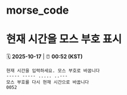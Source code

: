 # morse_code
# 현재 시간을 모스 부호 표시
<!-- MORSE_TIME_START -->
🗓️ **2025-10-17** | ⏰ **00:52 (KST)**

```
현재 시간을 입력하세요. 모스 부호로 바꿉니다
----- ----- ..... ..---
모스 부호를 다시 현재 시간으로 바꿉니다
0052
```
<!-- MORSE_TIME_END -->
